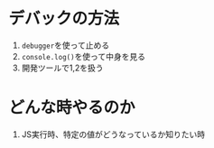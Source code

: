 # デバックの方法

1. `debugger`を使って止める
2. `console.log()`を使って中身を見る
3. 開発ツールで1,2を扱う

# どんな時やるのか

1.  JS実行時、特定の値がどうなっているか知りたい時
